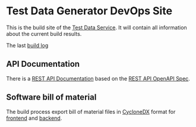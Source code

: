 # Test Data Generator DevOps Site

This is the build site of the [Test Data Service](https://github.com/datengaertnerei/test-data-service). It will contain all information about the current build results.

The last [build log](mvn-build.log.txt)

## API Documentation

There is a [REST API Documentation](api.html) based on the [REST API OpenAPI Spec](test-data-service-oas.json).

## Software bill of material

The build process export bill of material files in [CycloneDX](https://cyclonedx.org/) format for [frontend](frontend-sbom.json) and [backend](test-data-service-bom.json).